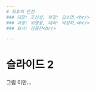 ```yaml
---
# 최후의 만찬
### 대장: 조신성, 부장: 김소연,<hr/>
### 과장: 위영웅, 대리: 박성하,<hr/>
### 퇴사: 김종찬<hr/>

---
```

# 슬라이드 2
그럼 이만...
